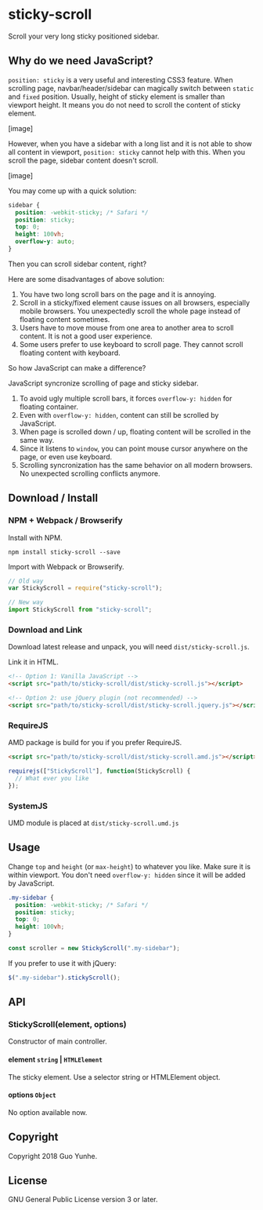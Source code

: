 # sticky-scroll

Scroll your very long sticky positioned sidebar.

## Why do we need JavaScript?

`position: sticky` is a very useful and interesting CSS3 feature. When scrolling
page, navbar/header/sidebar can magically switch between `static` and `fixed`
position. Usually, height of sticky element is smaller than viewport height. It
means you do not need to scroll the content of sticky element.

[image]

However, when you have a sidebar with a long list and it is not able to show all
content in viewport, `position: sticky` cannot help with this. When you scroll
the page, sidebar content doesn't scroll.

[image]

You may come up with a quick solution:

```css
sidebar {
  position: -webkit-sticky; /* Safari */
  position: sticky;
  top: 0;
  height: 100vh;
  overflow-y: auto;
}
```

Then you can scroll sidebar content, right?

Here are some disadvantages of above solution:

1.  You have two long scroll bars on the page and it is annoying.
2.  Scroll in a sticky/fixed element cause issues on all browsers, especially
    mobile browsers. You unexpectedly scroll the whole page instead of floating
    content sometimes.
3.  Users have to move mouse from one area to another area to scroll content. It
    is not a good user experience.
4.  Some users prefer to use keyboard to scroll page. They cannot scroll
    floating content with keyboard.

So how JavaScript can make a difference?

JavaScript syncronize scrolling of page and sticky sidebar.

1.  To avoid ugly multiple scroll bars, it forces `overflow-y: hidden` for
    floating container.
2.  Even with `overflow-y: hidden`, content can still be scrolled by JavaScript.
3.  When page is scrolled down / up, floating content will be scrolled in the
    same way.
4.  Since it listens to `window`, you can point mouse cursor anywhere on the
    page, or even use keyboard.
5.  Scrolling syncronization has the same behavior on all modern browsers. No
    unexpected scrolling conflicts anymore.

## Download / Install

### NPM + Webpack / Browserify

Install with NPM.

```
npm install sticky-scroll --save
```

Import with Webpack or Browserify.

```js
// Old way
var StickyScroll = require("sticky-scroll");

// New way
import StickyScroll from "sticky-scroll";
```

### Download and Link

Download latest release and unpack, you will need `dist/sticky-scroll.js`.

Link it in HTML.

```html
<!-- Option 1: Vanilla JavaScript -->
<script src="path/to/sticky-scroll/dist/sticky-scroll.js"></script>

<!-- Option 2: use jQuery plugin (not recommended) -->
<script src="path/to/sticky-scroll/dist/sticky-scroll.jquery.js"></script>
```

### RequireJS

AMD package is build for you if you prefer RequireJS.

```html
<script src="path/to/sticky-scroll/dist/sticky-scroll.amd.js"></script>
```

```js
requirejs(["StickyScroll"], function(StickyScroll) {
  // What ever you like
});
```

### SystemJS

UMD module is placed at `dist/sticky-scroll.umd.js`

## Usage

Change `top` and `height` (or `max-height`) to whatever you like. Make sure it
is within viewport. You don't need `overflow-y: hidden` since it will be added
by JavaScript.

```css
.my-sidebar {
  position: -webkit-sticky; /* Safari */
  position: sticky;
  top: 0;
  height: 100vh;
}
```

```js
const scroller = new StickyScroll(".my-sidebar");
```

If you prefer to use it with jQuery:

```js
$(".my-sidebar").stickyScroll();
```

## API

### StickyScroll(element, options)

Constructor of main controller.

#### element `string` | `HTMLElement`

The sticky element. Use a selector string or HTMLElement object.

#### options `Object`

No option available now.

## Copyright

Copyright 2018 Guo Yunhe.

## License

GNU General Public License version 3 or later.

